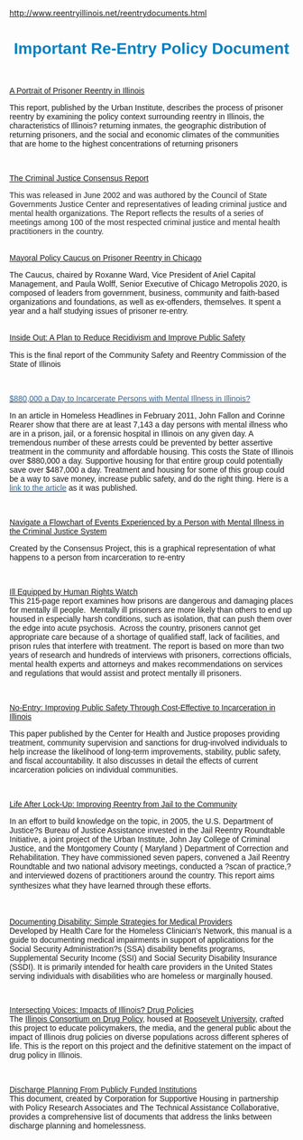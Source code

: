 http://www.reentryillinois.net/reentrydocuments.html
<H1 style="TEXT-ALIGN: center"><SPAN style="FONT-FAMILY: Arial,Helvetica,sans-serif; COLOR: rgb(0,128,192)">Important Re-Entry Policy Document</SPAN></H1>
<P></P>
<P></P>
<P style="TEXT-ALIGN: left; MARGIN: 0in 0in 0pt 35px; LINE-HEIGHT: 21.6pt; TEXT-INDENT: -0.25in"><A href="http://www.urban.org/UploadedPDF/410662_ILPortraitReentry.pdf"></A></P>
<P></P>
<P style="TEXT-ALIGN: left; MARGIN-LEFT: 0px"><BR></P><SPAN class=WEBON_SIZE style="FONT-SIZE: 14px"></SPAN>
<P class=MsoNormal style="MARGIN-BOTTOM: 0pt"><A href="http://www.urban.org/UploadedPDF/410662_ILPortraitReentry.pdf"><SPAN style='FONT-FAMILY: "Arial","sans-serif"'><SPAN class=WEBON_SIZE style="FONT-SIZE: 14px">A Portrait of Prisoner Reentry in Illinois</SPAN></SPAN></A><SPAN style='FONT-FAMILY: "Arial","sans-serif"; COLOR: rgb(41,41,41)'><SPAN class=WEBON_SIZE style="FONT-SIZE: 14px"> </SPAN></SPAN></P><SPAN class=WEBON_SIZE style="FONT-SIZE: 14px"></SPAN>
<P class=MsoNormal style="MARGIN-BOTTOM: 0pt"><SPAN style='FONT-FAMILY: "Arial","sans-serif"'><SPAN class=WEBON_SIZE style="FONT-SIZE: 14px">This report, published by the Urban Institute, describes the process of prisoner reentry by examining the policy context surrounding reentry in Illinois, the characteristics of Illinois? returning inmates, the geographic distribution of returning prisoners, and the social and economic climates of the communities that are home to the highest concentrations of returning prisoners</SPAN></SPAN></P><SPAN class=WEBON_SIZE style="FONT-SIZE: 14px"></SPAN>
<P class=MsoNormal style="MARGIN-BOTTOM: 0pt"><SPAN class=WEBON_SIZE style="FONT-SIZE: 14px">&nbsp;&nbsp;</SPAN></P><SPAN class=WEBON_SIZE style="FONT-SIZE: 14px"></SPAN>
<P class=MsoNormal style="MARGIN-BOTTOM: 0pt"><A href="http://consensusproject.org/downloads/Entire_report.pdf"><SPAN style='FONT-FAMILY: "Arial","sans-serif"'><SPAN class=WEBON_SIZE style="FONT-SIZE: 14px">The Criminal Justice Consensus Report</SPAN></SPAN></A></P><SPAN class=WEBON_SIZE style="FONT-SIZE: 14px"></SPAN>
<P class=MsoNormal style="MARGIN-BOTTOM: 0pt"><SPAN style='FONT-FAMILY: "Arial","sans-serif"; COLOR: rgb(41,41,41)'><SPAN class=WEBON_SIZE style="FONT-SIZE: 14px">This was released in June 2002 and was authored by the Council of State Governments Justice Center and representatives of leading criminal justice and mental health organizations. The Report reflects the results of a series of meetings among 100 of the most respected criminal justice and mental health practitioners in the country.</SPAN></SPAN><BR><SPAN class=WEBON_SIZE style="FONT-SIZE: 14px">&nbsp;</SPAN></P><SPAN class=WEBON_SIZE style="FONT-SIZE: 14px"></SPAN>
<P class=MsoNormal style="MARGIN-BOTTOM: 0pt"><A href="http://egov.cityofchicago.org/city/webportal/portalContentItemAction.do?contentOID=536935435&amp;contenTypeName=COC_EDITORIAL&amp;topChannelName=HomePage&amp;blockName=Content&amp;context="><SPAN style='FONT-FAMILY: "Arial","sans-serif"'><SPAN class=WEBON_SIZE style="FONT-SIZE: 14px">Mayoral Policy Caucus on Prisoner Reentry in Chicago</SPAN></SPAN></A></P><SPAN class=WEBON_SIZE style="FONT-SIZE: 14px"></SPAN>
<P class=MsoNormal style="MARGIN-BOTTOM: 0pt"><SPAN style='FONT-FAMILY: "Arial","sans-serif"'><SPAN class=WEBON_SIZE style="FONT-SIZE: 14px">The Caucus, chaired by Roxanne Ward, Vice President of Ariel Capital Management, and Paula Wolff, Senior Executive of Chicago Metropolis 2020, is composed of leaders from government, business, community and faith-based organizations and foundations, as well as ex-offenders, themselves. It spent a year and a half studying issues of prisoner re-entry.</SPAN></SPAN></P><SPAN class=WEBON_SIZE style="FONT-SIZE: 14px"></SPAN><BR><SPAN class=WEBON_SIZE style="FONT-SIZE: 14px"></SPAN>
<P class=MsoNormal style="MARGIN-BOTTOM: 0pt"><SPAN style='FONT-SIZE: 13.5pt; FONT-FAMILY: "Arial","sans-serif"; LINE-HEIGHT: 115%'><A href="http://www.illinois.gov/publicincludes/documents/Governor_Reentry_Commission_Report_FINAL.pdf"><SPAN style="FONT-SIZE: 11pt; LINE-HEIGHT: 115%"><SPAN class=WEBON_SIZE style="FONT-SIZE: 14px">Inside Out: A Plan to Reduce Recidivism and Improve Public Safety</SPAN></SPAN></A></SPAN></P><SPAN class=WEBON_SIZE style="FONT-SIZE: 14px"></SPAN>
<P class=MsoNormal style="MARGIN-BOTTOM: 0pt"><SPAN style='FONT-FAMILY: "Arial","sans-serif"'><SPAN class=WEBON_SIZE style="FONT-SIZE: 14px">This is the final report of the Community Safety and Reentry Commission of the State of Illinois</SPAN></SPAN></P><SPAN class=WEBON_SIZE style="FONT-SIZE: 14px"></SPAN>
<P class=MsoNormal style="MARGIN-BOTTOM: 0pt"><SPAN class=WEBON_SIZE style="FONT-SIZE: 14px">&nbsp;</SPAN></P><SPAN class=WEBON_SIZE style="FONT-SIZE: 14px"></SPAN>
<P class=MsoNormal style="MARGIN-BOTTOM: 0pt"><SPAN><A href="http://media.tripod.lycos.com/2898032/1673674.pdf"><SPAN class=webonsize><SPAN style='FONT-FAMILY: "Arial","sans-serif"; COLOR: blue'><SPAN class=WEBON_SIZE style="FONT-SIZE: 14px"><SPAN class=WEBON_COLOR style="COLOR: rgb(51,102,153)">$880,000 a Day to Incarcerate Persons with Mental Illness in Illinois?</SPAN></SPAN></SPAN></SPAN></A></SPAN></P><SPAN class=WEBON_SIZE style="FONT-SIZE: 14px"></SPAN>
<P class=MsoNormal style="MARGIN-BOTTOM: 0pt"><SPAN class=webonsize><SPAN style='FONT-FAMILY: "Arial","sans-serif"'><SPAN class=WEBON_SIZE style="FONT-SIZE: 14px">In an article in Homeless Headlines in February 2011, John Fallon and Corinne Rearer show that there are at least 7,143 a day persons with mental illness who are in a prison, jail, or a forensic hospital in Illinois on any given day. A tremendous number of these arrests could be prevented by better assertive treatment in the community and affordable housing. This costs the State of Illinois over $880,000 a day. Supportive housing for that entire group could potentially save over $487,000 a day. Treatment and housing for some of this group could be a way to save money, increase public safety, and do the right thing. Here is a </SPAN></SPAN></SPAN><SPAN><A href="http://www.iacaanet.org/docs/uploads/hd_feb_11.pdf"><SPAN class=webonsize><SPAN style='FONT-FAMILY: "Arial","sans-serif"; COLOR: blue'><SPAN class=WEBON_SIZE style="FONT-SIZE: 14px"><SPAN class=WEBON_COLOR style="COLOR: rgb(51,102,153)">link to the article</SPAN></SPAN></SPAN></SPAN></A></SPAN><SPAN class=webonsize><SPAN style='FONT-FAMILY: "Arial","sans-serif"'><SPAN class=WEBON_SIZE style="FONT-SIZE: 14px"> as it was published.</SPAN></SPAN></SPAN><SPAN class=WEBON_SIZE style="FONT-SIZE: 14px"> </SPAN></P><SPAN class=WEBON_SIZE style="FONT-SIZE: 14px"></SPAN>
<P class=MsoNormal style="MARGIN-BOTTOM: 0pt"><SPAN class=WEBON_SIZE style="FONT-SIZE: 14px">&nbsp;&nbsp; </SPAN></P><SPAN class=WEBON_SIZE style="FONT-SIZE: 14px"></SPAN>
<P class=MsoNormal style="MARGIN-BOTTOM: 0pt"><A href="http://consensusproject.org/downloads/flowchart.pdf"><SPAN style='FONT-FAMILY: "Arial","sans-serif"'><SPAN class=WEBON_SIZE style="FONT-SIZE: 14px">Navigate a Flowchart of Events Experienced by a Person with Mental Illness in the Criminal Justice System</SPAN></SPAN></A><SPAN style='FONT-FAMILY: "Arial","sans-serif"; COLOR: rgb(41,41,41)'><SPAN class=WEBON_SIZE style="FONT-SIZE: 14px">&nbsp; </SPAN></SPAN></P><SPAN class=WEBON_SIZE style="FONT-SIZE: 14px"></SPAN>
<P class=MsoNormal style="MARGIN-BOTTOM: 0pt"><SPAN style='FONT-FAMILY: "Arial","sans-serif"'><SPAN class=WEBON_SIZE style="FONT-SIZE: 14px">Created by the Consensus Project, this is a graphical representation of what happens to a person from incarceration to re-entry</SPAN></SPAN></P><SPAN class=WEBON_SIZE style="FONT-SIZE: 14px"></SPAN><SPAN class=WEBON_SIZE style="FONT-SIZE: 14px"></SPAN>
<P class=MsoNormal style="MARGIN-BOTTOM: 0pt"><SPAN class=WEBON_SIZE style="FONT-SIZE: 14px">&nbsp;</SPAN></P><SPAN class=WEBON_SIZE style="FONT-SIZE: 14px"></SPAN>
<P class=MsoNormal style="MARGIN-BOTTOM: 0pt"><A href="http://www.hrw.org/sites/default/files/reports/usa1003.pdf"><SPAN style='FONT-FAMILY: "Arial","sans-serif"'><SPAN class=WEBON_SIZE style="FONT-SIZE: 14px">Ill Equipped by Human Rights Watch</SPAN></SPAN></A><BR><SPAN class=WEBON_SIZE style="FONT-SIZE: 14px"></SPAN><SPAN style='FONT-FAMILY: "Arial","sans-serif"'><SPAN class=WEBON_SIZE style="FONT-SIZE: 14px">This 215-page report examines how prisons are dangerous and damaging places for mentally ill people.&nbsp; Mentally ill prisoners are more likely than others to end up housed in especially harsh conditions, such as isolation, that can push them over the edge into acute psychosis.&nbsp; Across the country, prisoners cannot get appropriate care because of a shortage of qualified staff, lack of facilities, and prison rules that interfere with treatment. The report is based on more than two years of research and hundreds of interviews with prisoners, corrections officials, mental health experts and attorneys and makes recommendations on services and regulations that would assist and protect mentally ill prisoners.</SPAN></SPAN></P><SPAN class=WEBON_SIZE style="FONT-SIZE: 14px"></SPAN>
<P class=MsoNormal style="MARGIN-BOTTOM: 0pt"><SPAN class=WEBON_SIZE style="FONT-SIZE: 14px"><BR></SPAN></P><SPAN class=WEBON_SIZE style="FONT-SIZE: 14px"></SPAN>
<P class=MsoNormal style="MARGIN-BOTTOM: 0pt"><A href="http://www.centerforhealthandjustice.org/IllinoisNoEntry_Final.pdf"><SPAN style='FONT-FAMILY: "Arial","sans-serif"'><SPAN class=WEBON_SIZE style="FONT-SIZE: 14px">No-Entry: Improving Public Safety Through Cost-Effective to Incarceration in Illinois</SPAN></SPAN></A></P><SPAN class=WEBON_SIZE style="FONT-SIZE: 14px"></SPAN>
<P class=MsoNormal style="MARGIN-BOTTOM: 0pt"><SPAN style='FONT-FAMILY: "Arial","sans-serif"'><SPAN class=WEBON_SIZE style="FONT-SIZE: 14px">This paper published by the Center for Health and Justice proposes providing treatment, community supervision and sanctions for drug-involved individuals to help increase the likelihood of long-term improvements, stability, public safety, and fiscal accountability. It also discusses in detail the effects of current incarceration policies on individual communities.</SPAN></SPAN></P><SPAN class=WEBON_SIZE style="FONT-SIZE: 14px"></SPAN>
<P class=MsoNormal style="MARGIN-BOTTOM: 0pt"><SPAN class=WEBON_SIZE style="FONT-SIZE: 14px"><BR></SPAN></P>
<P class=MsoNormal style="MARGIN-BOTTOM: 0pt"><SPAN class=WEBON_SIZE style="FONT-SIZE: 14px"></SPAN><A href="http://www.ojp.usdoj.gov/BJA/pdf/LifeAfterLockup.pdf"><SPAN style='FONT-FAMILY: "Arial","sans-serif"'><SPAN class=WEBON_SIZE style="FONT-SIZE: 14px">Life After Lock-Up: Improving Reentry from Jail to the Community</SPAN></SPAN></A></P><SPAN class=WEBON_SIZE style="FONT-SIZE: 14px"></SPAN>
<P class=MsoNormal style="MARGIN-BOTTOM: 0pt"><SPAN style='FONT-FAMILY: "Arial","sans-serif"'><SPAN class=WEBON_SIZE style="FONT-SIZE: 14px">In an effort to build knowledge on the topic, in 2005, the U.S. Department of Justice?s Bureau of Justice Assistance invested in the Jail Reentry Roundtable Initiative, a joint project of the Urban Institute, John Jay College of Criminal Justice, and the Montgomery County ( Maryland ) Department of Correction and Rehabilitation. They have commissioned seven papers, convened a Jail Reentry Roundtable and two national advisory meetings, conducted a ?scan of practice,? and interviewed dozens of practitioners around the country. This report aims synthesizes what they have learned through these efforts</SPAN></SPAN><SPAN style='FONT-SIZE: 13.5pt; FONT-FAMILY: "Arial","sans-serif"; LINE-HEIGHT: 115%'><SPAN class=WEBON_SIZE style="FONT-SIZE: 14px">.</SPAN></SPAN><SPAN class=WEBON_SIZE style="FONT-SIZE: 14px"> </SPAN></P><SPAN class=WEBON_SIZE style="FONT-SIZE: 14px"></SPAN>
<P class=MsoNormal style="MARGIN-BOTTOM: 0pt"><SPAN class=WEBON_SIZE style="FONT-SIZE: 14px"><BR></SPAN></P><SPAN class=WEBON_SIZE style="FONT-SIZE: 14px"></SPAN>
<P class=MsoNormal style="MARGIN-BOTTOM: 0pt"><SPAN style='FONT-FAMILY: "Arial","sans-serif"'><A href="http://documents.csh.org/documents/il/Reentryillinois/DocumentingDisability.pdf"><SPAN class=WEBON_SIZE style="FONT-SIZE: 14px">Documenting Disability: Simple Strategies for Medical Providers </SPAN></A><BR><SPAN class=WEBON_SIZE style="FONT-SIZE: 14px">Developed by Health Care for the Homeless Clinician's Network, this manual is a guide to documenting medical impairments in support of applications for the Social Security Administration?s (SSA) disability benefits programs, Supplemental Security Income (SSI) and Social Security Disability Insurance (SSDI). It is primarily intended for health care providers in the United States serving individuals with disabilities who are homeless or marginally housed.</SPAN></SPAN></P>
<P class=MsoNormal style="MARGIN-BOTTOM: 0pt"><SPAN style='FONT-FAMILY: "Arial","sans-serif"'><SPAN class=WEBON_SIZE style="FONT-SIZE: 14px"><BR></SPAN></SPAN></P><SPAN class=WEBON_SIZE style="FONT-SIZE: 14px"></SPAN><SPAN class=WEBON_SIZE style="FONT-SIZE: 14px"></SPAN>
<P class=MsoNormal style="MARGIN-BOTTOM: 0pt"><SPAN style='FONT-FAMILY: "Arial","sans-serif"'><A href="http://documents.csh.org/documents/il/Reentryillinois/Drugoffenses.pdf"><SPAN class=WEBON_SIZE style="FONT-SIZE: 14px">Intersecting Voices: Impacts of Illinois? Drug Policies</SPAN><SPAN style="COLOR: blue"><BR><SPAN class=WEBON_SIZE style="FONT-SIZE: 14px"></SPAN></SPAN></A><SPAN class=WEBON_SIZE style="FONT-SIZE: 14px">The </SPAN><A href="http://www.illinoisdrugpolicy.org/"><SPAN class=WEBON_SIZE style="FONT-SIZE: 14px">Illinois Consortium on Drug Policy</SPAN></A><SPAN class=WEBON_SIZE style="FONT-SIZE: 14px">, housed at </SPAN><A href="http://www.roosevelt.edu/"><SPAN class=WEBON_SIZE style="FONT-SIZE: 14px">Roosevelt University</SPAN></A><SPAN class=WEBON_SIZE style="FONT-SIZE: 14px">, crafted this project to educate policymakers, the media, and the general public about the impact of Illinois drug policies on diverse populations across different spheres of life. This is the report on this project and the definitive statement on the impact of drug policy in Illinois.</SPAN></SPAN></P><SPAN class=WEBON_SIZE style="FONT-SIZE: 14px"></SPAN>
<P class=MsoNormal style="MARGIN-BOTTOM: 0pt"><SPAN class=WEBON_SIZE style="FONT-SIZE: 14px"><BR></SPAN></P><SPAN class=WEBON_SIZE style="FONT-SIZE: 14px"></SPAN>
<P class=MsoNormal style="MARGIN-BOTTOM: 0pt"><SPAN style='FONT-FAMILY: "Arial","sans-serif"'><A href="http://documents.csh.org/documents/il/Reentryillinois/Bibliography.pdf"><SPAN class=WEBON_SIZE style="FONT-SIZE: 14px">Discharge Planning From Publicly Funded Institutions</SPAN><SPAN style="COLOR: blue"><BR><SPAN class=WEBON_SIZE style="FONT-SIZE: 14px"></SPAN></SPAN></A><SPAN class=WEBON_SIZE style="FONT-SIZE: 14px">This document, created by Corporation for Supportive Housing in partnership with Policy Research Associates and The Technical Assistance Collaborative, provides a comprehensive list of documents that address the links between discharge planning and homelessness.</SPAN></SPAN></P>
<P></P>
<P></P>
<P>&nbsp;</P>
<DIV class=clr></DIV>
